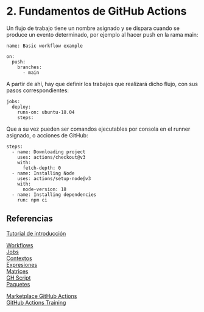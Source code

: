 # 2. Fundamentos de GitHub Actions

Un flujo de trabajo tiene un nombre asignado y se dispara cuando se produce un evento determinado, por ejemplo al hacer push en la rama main:

    name: Basic workflow example

    on:
      push:
        branches:
          - main

A partir de ahí, hay que definir los trabajos que realizará dicho flujo, con sus pasos correspondientes:

    jobs:
      deploy:
        runs-on: ubuntu-18.04
        steps:

Que a su vez pueden ser comandos ejecutables por consola en el runner asignado, o acciones de GitHub:

    steps:
      - name: Downloading project
        uses: actions/checkout@v3
        with:
          fetch-depth: 0
      - name: Installing Node
        uses: actions/setup-node@v3
        with:
          node-version: 18
      - name: Installing dependencies
        run: npm ci

## Referencias

[Tutorial de introducción](https://www.adictosaltrabajo.com/2020/10/28/introduccion-a-github-actions-sintaxis-basica/)

[Workflows](https://docs.github.com/en/actions/using-workflows/about-workflows)  
[Jobs](https://docs.github.com/en/actions/using-jobs/using-jobs-in-a-workflow)  
[Contextos](https://docs.github.com/es/actions/learn-github-actions/contexts)  
[Expresiones](https://docs.github.com/es/actions/learn-github-actions/expressions)  
[Matrices](https://docs.github.com/en/actions/using-jobs/using-a-matrix-for-your-jobs)  
[GH Script](https://github.com/marketplace/actions/github-script)  
[Paquetes](https://docs.github.com/es/actions/publishing-packages/about-packaging-with-github-actions)

[Marketplace GitHub Actions](https://github.com/marketplace?type=actions)  
[GitHub Actions Training](https://githubschool.github.io/github-actions-training-fjk211/#/)